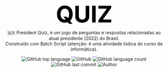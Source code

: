 <div align="center">
  <img src="./assets/logo.svg" alt="President Quiz" />

  <p align="center">
    🇧🇷 President Quiz, é um jogo de perguntas e respostas relacionadas ao atual presidente (2022) do Brasil.<br/> Construído com Batch Script (atenção: é uma atividade lúdica do curso de informática).
  </p>
</div>

<div align="center">
  <img alt="GitHub top language" src="https://img.shields.io/github/languages/top/lucasbernardol/president-quiz-batch">

  <img alt="GitHub" src="https://img.shields.io/github/license/lucasbernardol/president-quiz-batch">

  <img alt="GitHub language count" src="https://img.shields.io/github/languages/count/lucasbernardol/president-quiz-batch">

  <img alt="GitHub last commit" src="https://img.shields.io/github/last-commit/lucasbernardol/president-quiz-batch">

  <img src="https://img.shields.io/badge/author-Jos%C3%A9%20Lucas-brightgreen" alt="Author" />
</div>

